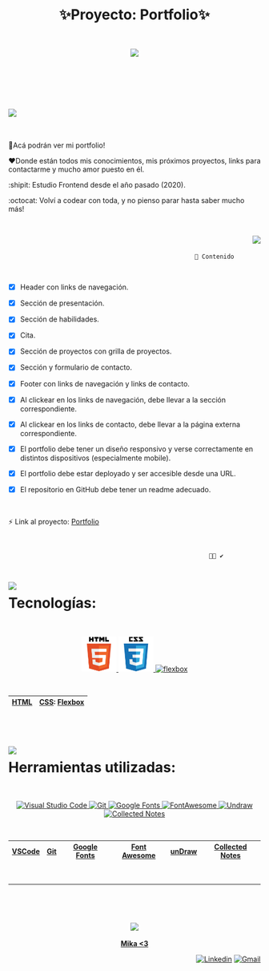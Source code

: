 <h1 align="center"> ✨Proyecto: Portfolio✨</h1>

&nbsp;

<p align="center"><img src="https://cdn.dribbble.com/users/2789762/screenshots/8630894/media/583b209224b027954cb6e8b9901cb731.gif" width="400px"></p>
&nbsp;

#

&nbsp;
<p align="left"><img src="https://pngimg.com/uploads/sakura/sakura_PNG36.png" width="200px"></p>

&nbsp;

<p >🌸Acá podrán ver mi portfolio!</p>
<p >❤️Donde están todos mis conocimientos, mis próximos proyectos, links para contactarme y mucho amor puesto en él.</p>

<p>:shipit: Estudio Frontend desde el año pasado (2020).</p>
<p>:octocat: Volví a codear con toda, y no pienso parar hasta saber mucho más!</p>

&nbsp;

<p align="right"><img src="https://pa1.narvii.com/6549/209dbe548927781eb87320cf990ffcbdaef33426_hq.gif" width="200px"></p>


``` 
                                                    📌 Contenido
```
  
  
&nbsp;




- [x] Header con links de navegación.
- [x] Sección de presentación.
- [x] Sección de habilidades.
- [x] Cita.
- [x] Sección de proyectos con grilla de proyectos.
- [x] Sección y formulario de contacto.
- [x] Footer con links de navegación y links de contacto.
- [x] Al clickear en los links de navegación, debe llevar a la sección correspondiente.
- [x] Al clickear en los links de contacto, debe llevar a la página externa correspondiente.
- [x] El portfolio debe tener un diseño responsivo y verse correctamente en distintos dispositivos (especialmente mobile).
- [x] El portfolio debe estar deployado y ser accesible desde una URL.
- [x] El repositorio en GitHub debe tener un readme adecuado.


 
&nbsp;





<p align="">⚡ Link al proyecto: <a href="https://mikayalandino.github.io/Portfolio-2.0" target="_blank">Portfolio</a></p>



&nbsp;





``` 
                                                        🐱‍🏍 ✔️
```
 
&nbsp;


<img align='left' src='https://media0.giphy.com/media/LmNwrBhejkK9EFP504/giphy.gif?cid=790b761151ba5a2875e67f464f448d7979c3e2e4a03c21dd&rid=giphy.gif&ct=g' width='100'>
<h1>Tecnologías:</h1> 
  



&nbsp;


<p align="center">
<a href="https://www.w3schools.com/html/" target="_blank"> 
            <img src="https://raw.githubusercontent.com/devicons/devicon/master/icons/html5/html5-original-wordmark.svg" alt="html5" width="70" height="70"/> 
</a> 
<a href="https://www.w3schools.com/css/" target="_blank">
            <img src="https://raw.githubusercontent.com/devicons/devicon/master/icons/css3/css3-original-wordmark.svg" alt="css3" width="70" height="70"/>  
</a>


<a href="https://www.w3schools.com/css/css3_flexbox.asp" target="_blank">
            <img src="https://static.thenounproject.com/png/137357-200.png" alt="flexbox" width="60" height="60"/>  
</a>
</p>


&nbsp;



  | [HTML](https://www.w3schools.com/html/) | [CSS](https://www.w3schools.com/css/): [Flexbox](https://www.w3schools.com/css/css3_flexbox.asp) |
| ----------- | ----------- |


&nbsp;





&nbsp;



 <img align='left' src='https://media0.giphy.com/media/maNB0qAiRVAty/giphy.gif?cid=ecf05e47t1yx6oryxh0azk67l0d8dsli1dzd74lahislv03a&rid=giphy.gif&ct=g' width='100'>
<h1>Herramientas utilizadas: </h1> 




&nbsp;


<p align="center">
<a href="https://code.visualstudio.com/" target="_blank"> 
            <img src="https://3.bp.blogspot.com/-Llh8y6sZS7o/XV58r2nymuI/AAAAAAAAWLg/2sbFXI90FFo-2i7UjJ0DQrZJpBAjn9dSQCLcBGAs/s0/vscode.png" alt="Visual Studio Code" width="50" height="50"/> 
</a> 
            
            
<a href="https://git-scm.com/" target="_blank">
            <img src="https://miro.medium.com/max/325/1*zzvdRmHGGXONZpuQ2FeqsQ.png" alt="Git" width="50" height="50"/>  
</a>


<a href="https://fonts.google.com/" target="_blank">
            <img src="https://cdn.worldvectorlogo.com/logos/google-fonts-2021-2.svg" alt="Google Fonts" width="50" height="50"/>  
</a>


<a href="https://fontawesome.com/" target="_blank"> 
            <img src="https://img.stackshare.io/service/3244/1_Mr1Fy00XjPGNf1Kkp_hWtw_2x.png" alt="FontAwesome" width="50" height="50"/> 
</a> 
            
            
<a href="https://undraw.co/illustrations" target="_blank">
            <img src="https://m.helpdesk-web.telkomsel.co.id/landingpage/library/img/clients/new-client-4.png" alt="Undraw" width="60" height="60"/>  
</a>


<a href="https://collectednotes.com/" target="_blank">
            <img src="https://static.collectednotes.com/assets/landing/icon-664e4f876ab0036eac2a04b7cfaa60f914d8a9dea18bb54c46e35c0f88d1052b.png" alt="Collected Notes" width="50" height="50"/>  
</a>            
</p>


&nbsp;


|   [VSCode](https://code.visualstudio.com/)	|   [Git](https://git-scm.com/)	|   [Google Fonts](https://fonts.google.com/)	|  [Font Awesome](https://fontawesome.com/) 	|  [unDraw](https://undraw.co/illustrations) |  [Collected Notes](https://collectednotes.com/)	
|---	|---	|---	|---	|---	|---	|




&nbsp;



---





&nbsp;




&nbsp;





<p align="center"><img src="https://24.media.tumblr.com/tumblr_m4f9pjJ6nh1qmro7mo1_400.gif" width="200px"></p>

<p align="center"> <a href="https://github.com/Mikayalandino" target="_blank"> <b>Mika <3</b></a> </p> 

<p align="right"><a href="https://www.linkedin.com/in/Mikayalandino" target="_blank"><img src="https://img.shields.io/badge/-Mikayalandino-blue?style=flat-square&logo=Linkedin&logoColor=white&link=https://www.linkedin.com/in/Mikayalandino/" alt="Linkedin"/></a> <a href="mailto:micaelayalandino@gmail.com" target="_blank"><img src="https://img.shields.io/badge/Gmail-c14438?style=flat-square&logo=Gmail&logoColor=white&link=mailto:micealayalandino@gmail.com" alt="Gmail"/></a></p>